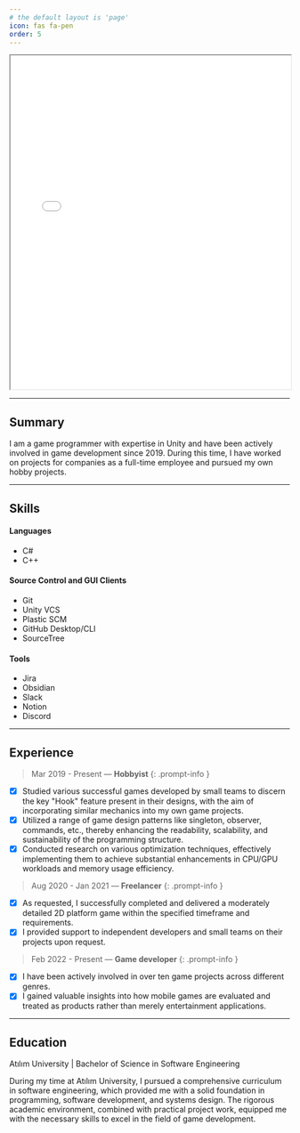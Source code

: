```yaml
---
# the default layout is 'page'
icon: fas fa-pen
order: 5
---
```



<iframe src="/assets/files/resume.pdf" width="100%" height="600px"></iframe>

---

## Summary

I am a game programmer with expertise in Unity and have been actively involved in game development since 2019.
During this time, I have worked on projects for companies as a full-time employee and pursued my own hobby projects.

---

## Skills

#### Languages

* C#
* C++

#### Source Control and GUI Clients

* Git
* Unity VCS
* Plastic SCM
* GitHub Desktop/CLI
* SourceTree

#### Tools

* Jira
* Obsidian
* Slack
* Notion
* Discord

---

## Experience

> Mar 2019 - Present — **Hobbyist**
{: .prompt-info }

- [x] Studied various successful games developed by small teams
      to discern the key "Hook" feature present in their designs,
      with the aim of incorporating similar mechanics into my own game
      projects.
- [x] Utilized a range of game design patterns like singleton, observer, commands, etc.,
      thereby enhancing the readability, scalability, and sustainability of the programming
      structure.
- [x] Conducted research on various optimization techniques, effectively implementing them to
      achieve substantial enhancements in CPU/GPU workloads and memory usage efficiency.

> Aug 2020 - Jan 2021 — **Freelancer**
{: .prompt-info }

- [x] As requested, I successfully completed and delivered a moderately detailed 2D platform game
      within the specified timeframe and requirements.
- [x] I provided support to independent developers and small teams on their projects upon request.

> Feb 2022 - Present — **Game developer**
{: .prompt-info }

- [x] I have been actively involved in over ten game projects across different genres.
- [x] I gained valuable insights into how mobile games are evaluated and treated as products rather than
      merely entertainment applications.

---

## Education

Atılım University | Bachelor of Science in Software Engineering

During my time at Atılım University, I pursued a comprehensive curriculum in software engineering, which provided me with a solid foundation in programming, software development, and systems design.
The rigorous academic environment, combined with practical project work, equipped me with the necessary skills to excel in the field of game development.
